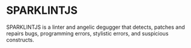# SPARKLINTJS

SPARKLINTJS is a linter and angelic degugger that detects, patches and repairs bugs, programming errors, stylistic errors, and suspicious constructs.
